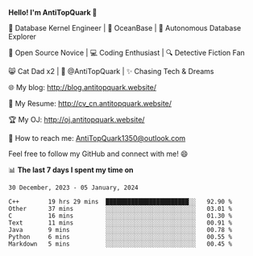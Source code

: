
**Hello! I'm AntiTopQuark 👋**

🔧 Database Kernel Engineer | 🌊 OceanBase | 🤖 Autonomous Database Explorer

🌱 Open Source Novice | 💻 Coding Enthusiast | 🔍 Detective Fiction Fan

😸 Cat Dad x2 | 🎉 @AntiTopQuark | ✨ Chasing Tech & Dreams

🌐 My blog: http://blog.antitopquark.website/

📄 My Resume: http://cv_cn.antitopquark.website/

🏆 My OJ: http://oj.antitopquark.website/

📧 How to reach me: AntiTopQuark1350@outlook.com

Feel free to follow my GitHub and connect with me! 😄

📊 **The last 7 days I spent my time on** 

<!--START_SECTION:waka-->
```text
30 December, 2023 - 05 January, 2024

C++        19 hrs 29 mins  ███████████████████████░░   92.90 % 
Other      37 mins         ░░░░░░░░░░░░░░░░░░░░░░░░░   03.01 % 
C          16 mins         ░░░░░░░░░░░░░░░░░░░░░░░░░   01.30 % 
Text       11 mins         ░░░░░░░░░░░░░░░░░░░░░░░░░   00.91 % 
Java       9 mins          ░░░░░░░░░░░░░░░░░░░░░░░░░   00.78 % 
Python     6 mins          ░░░░░░░░░░░░░░░░░░░░░░░░░   00.55 % 
Markdown   5 mins          ░░░░░░░░░░░░░░░░░░░░░░░░░   00.45 %
```
<!--END_SECTION:waka-->


